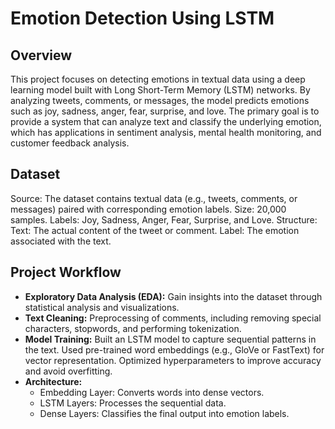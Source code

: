 # Emotion Detection Using LSTM

## Overview
This project focuses on detecting emotions in textual data using a deep learning model built with Long Short-Term Memory (LSTM) networks. By analyzing tweets, comments, or messages, the model predicts emotions such as joy, sadness, anger, fear, surprise, and love. The primary goal is to provide a system that can analyze text and classify the underlying emotion, which has applications in sentiment analysis, mental health monitoring, and customer feedback analysis.

## Dataset
Source: The dataset contains textual data (e.g., tweets, comments, or messages) paired with corresponding emotion labels.
Size: 20,000 samples.
Labels: Joy, Sadness, Anger, Fear, Surprise, and Love.
Structure:
Text: The actual content of the tweet or comment.
Label: The emotion associated with the text.

## Project Workflow
- **Exploratory Data Analysis (EDA):** Gain insights into the dataset through statistical analysis and visualizations.
- **Text Cleaning:** Preprocessing of comments, including removing special characters, stopwords, and performing tokenization.
- **Model Training:** Built an LSTM model to capture sequential patterns in the text.
Used pre-trained word embeddings (e.g., GloVe or FastText) for vector representation.
Optimized hyperparameters to improve accuracy and avoid overfitting.
- **Architecture:**
  - Embedding Layer: Converts words into dense vectors.
  - LSTM Layers: Processes the sequential data.
  - Dense Layers: Classifies the final output into emotion labels.
 
